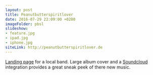 ```yaml
---
layout: post
title: Peanutbutterspiritlover
date: 2016-07-29 22:09:00 +0200
imageFolder: pbsl
slideshow:
- feature.jpg
- ipad.jpg
- iphone.jpg
siteLink: http://peanutbutterspiritlover.de
---
```

[Landing page][1] for a local band. Large album cover and a [Soundcloud][2] integration provides a great sneak peek of there new music.

[1]:	https://en.wikipedia.org/wiki/Landing_page
[2]:	https://soundcloud.com